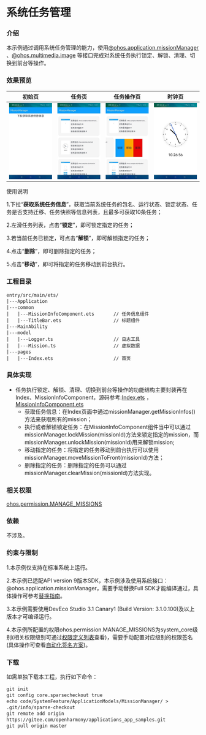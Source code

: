 # 系统任务管理

### 介绍

本示例通过调用系统任务管理的能力，使用[@ohos.application.missionManager](https://gitee.com/openharmony/docs/blob/master/zh-cn/application-dev/reference/apis/js-apis-application-missionManager.md) 、[@ohos.multimedia.image](https://gitee.com/openharmony/docs/blob/master/zh-cn/application-dev/reference/apis/js-apis-image.md) 等接口完成对系统任务执行锁定、解锁、清理、切换到前台等操作。

### 效果预览

|初始页|任务页|任务操作页|时钟页|
|--------------------------------|--------------------------------|--------------------------------|--------------------------------|
|![](./screenshots/device/initPage.jpeg)|![](./screenshots/device/missionPage.jpeg)|![](./screenshots/device/misssionOperation.jpeg)|![](./screenshots/device/colokPage.jpeg)|

使用说明

1.下拉“**获取系统任务信息**”，获取当前系统任务的包名、运行状态、锁定状态、任务是否支持迁移、任务快照等信息列表，且最多可获取10条任务；

2.左滑任务列表，点击“**锁定**”，即可锁定指定的任务；

3.若当前任务已锁定，可点击“**解锁**”，即可解锁指定的任务；

4.点击“**删除**”，即可删除指定的任务；

5.点击“**移动**”，即可将指定的任务移动到前台执行。

### 工程目录
```
entry/src/main/ets/
|---Application
|---common
|   |---MissionInfoComponent.ets       // 任务信息组件
|   |---TitleBar.ets                   // 标题组件
|---MainAbility
|---model
|   |---Logger.ts                      // 日志工具
|   |---Mission.ts                     // 虚拟数据
|---pages
|   |---Index.ets                      // 首页
```

### 具体实现

* 任务执行锁定、解锁、清理、切换到前台等操作的功能结构主要封装再在Index、MissionInfoComponent，源码参考:[Index.ets](https://gitee.com/openharmony/applications_app_samples/blob/master/code/SystemFeature/ApplicationModels/MissionManager/entry/src/main/ets/pages/Index.ets) ，[MissionInfoComponent.ets](https://gitee.com/openharmony/applications_app_samples/blob/master/code/SystemFeature/ApplicationModels/MissionManager/entry/src/main/ets/common/MissionInfoComponent.ets)
    * 获取任务信息：在Index页面中通过missionManager.getMissionInfos()方法来获取所有的mission；
    * 执行或者解锁锁定任务：在MissionInfoComponent组件当中可以通过missionManager.lockMission(missionId)方法来锁定指定的mission，而missionManager.unlockMission(missionId)用来解锁mission;
    * 移动指定的任务：将指定的任务移动到前台执行可以使用missionManager.moveMissionToFront(missionId)方法；
    * 删除指定的任务：删除指定的任务可以通过missionManager.clearMission(missionId)方法实现。
  
### 相关权限

[ohos.permission.MANAGE_MISSIONS](https://gitee.com/openharmony/docs/blob/master/zh-cn/application-dev/security/permission-list.md)

### 依赖

不涉及。

### 约束与限制

1.本示例仅支持在标准系统上运行。

2.本示例已适配API version 9版本SDK，本示例涉及使用系统接口：@ohos.application.missionManager，需要手动替换Full SDK才能编译通过，具体操作可参考[替换指南](https://gitee.com/openharmony/docs/blob/master/zh-cn/application-dev/quick-start/full-sdk-switch-guide.md)。

3.本示例需要使用DevEco Studio 3.1 Canary1 (Build Version: 3.1.0.100)及以上版本才可编译运行。

4.本示例所配置的权限ohos.permission.MANAGE_MISSIONS为system_core级别(相关权限级别可通过[权限定义列表](https://gitee.com/openharmony/docs/blob/master/zh-cn/application-dev/security/permission-list.md)查看)，需要手动配置对应级别的权限签名(具体操作可查看[自动化签名方案](https://docs.openharmony.cn/pages/v3.2Beta/zh-cn/application-dev/security/hapsigntool-overview.md/))。

### 下载

如需单独下载本工程，执行如下命令：
```
git init
git config core.sparsecheckout true
echo code/SystemFeature/ApplicationModels/MissionManager/ > .git/info/sparse-checkout
git remote add origin https://gitee.com/openharmony/applications_app_samples.git
git pull origin master

```
